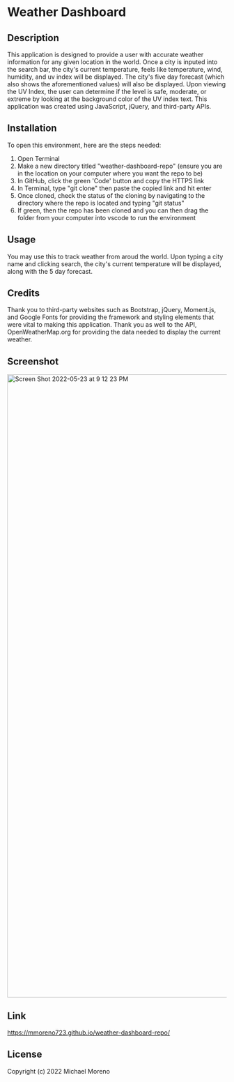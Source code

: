 # Weather Dashboard

## Description
This application is designed to provide a user with accurate weather information for any given location in the world. Once a city is inputed into the search bar, the city's current temperature, feels like temperature, wind, humidity, and uv index will be displayed. The city's five day forecast (which also shows the aforementioned values) will also be displayed. Upon viewing the UV Index, the user can determine if the level is safe, moderate, or extreme by looking at the background color of the UV index text. This application was created using JavaScript, jQuery, and third-party APIs.

## Installation

To open this environment, here are the steps needed:

1. Open Terminal
2. Make a new directory titled "weather-dashboard-repo" (ensure you are in the location on your computer where you want the repo to be)
3. In GitHub, click the green 'Code' button and copy the HTTPS link
4. In Terminal, type "git clone" then paste the copied link and hit enter
5. Once cloned, check the status of the cloning by navigating to the directory where the repo is located and typing "git status"
6. If green, then the repo has been cloned and you can then drag the folder from your computer into vscode to run the environment


## Usage
You may use this to track weather from aroud the world. Upon typing a city name and clicking search, the city's current temperature will be displayed, along with the 5 day forecast.

## Credits
Thank you to third-party websites such as Bootstrap, jQuery, Moment.js, and Google Fonts for providing the framework and styling elements that were vital to making this application. Thank you as well to the API, OpenWeatherMap.org for providing the data needed to display the current weather.

## Screenshot
<img width="1431" alt="Screen Shot 2022-05-23 at 9 12 23 PM" src="https://user-images.githubusercontent.com/102837154/169928740-79b3fd88-48cc-491b-a1a8-551cc0421d7f.png">

## Link
https://mmoreno723.github.io/weather-dashboard-repo/

## License
Copyright (c) 2022 Michael Moreno
